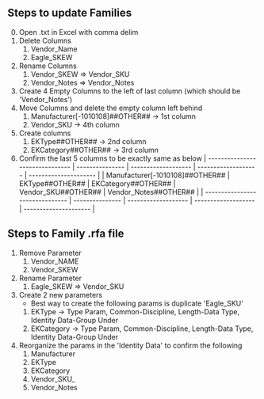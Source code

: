 ﻿## Steps to update Families
0. Open .txt in Excel with comma delim
1. Delete Columns
	1. Vendor_Name
	2. Eagle_SKEW
2. Rename Columns
	1. Vendor_SKEW => Vendor_SKU
	2. Vendor_Notes => Vendor_Notes
3. Create 4 Empty Columns to the left of last column (which should be 'Vendor_Notes')
4. Move Columns and delete the empty column left behind
	1. Manufacturer[-1010108]##OTHER##  -> 1st column
	2. Vendor_SKU  -> 4th column
5. Create columns
	1. EKType##OTHER##   -> 2nd column
	2. EKCategory##OTHER##   -> 3rd column
6. Confirm the last 5 columns to be exactly same as below
| ------------------------------- | --------------- | ------------------- | ------------------- | --------------------- |
| Manufacturer[-1010108]##OTHER## | EKType##OTHER## | EKCategory##OTHER## | Vendor_SKU##OTHER## | Vendor_Notes##OTHER## |
| ------------------------------- | --------------- | ------------------- | ------------------- | --------------------- |

## Steps to Family .rfa file
1. Remove Parameter
	1. Vendor_NAME
	1. Vendor_SKEW
2. Rename Parameter
	1. Eagle_SKEW => Vendor_SKU
3. Create 2 new parameters
	- Best way to create the following params is duplicate 'Eagle_SKU'
	1. EKType -> Type Param, Common-Discipline, Length-Data Type, Identity Data-Group Under
	2. EKCategory -> Type Param, Common-Discipline, Length-Data Type, Identity Data-Group Under
4. Reorganize the params in the 'Identity Data' to confirm the following
	1. Manufacturer
	2. EKType
	3. EKCategory
	4. Vendor_SKU_
	5. Vendor_Notes

